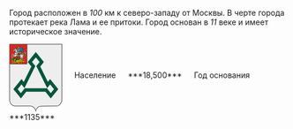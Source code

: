 <!--2021-10-23 01:33:04-->
Город расположен в *100* км к северо-западу от Москвы. 
В черте города протекает река Лама и ее притоки.
Город основан в *11* веке и имеет историческое значение.

<span class="dt">
  <img src="Volokolamsk.png" align="middle" width="96px"> &emsp; 
<span class="dtc">
  Население &emsp; ***18,500*** &emsp;
  Год основания &emsp; ***1135***
</span>
</span>